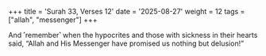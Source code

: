+++
title = 'Surah 33, Verses 12'
date = '2025-08-27'
weight = 12
tags = ["allah", "messenger"]
+++

And ˹remember˺ when the hypocrites and those with sickness in their hearts said, “Allah and His Messenger have promised us nothing but delusion!”